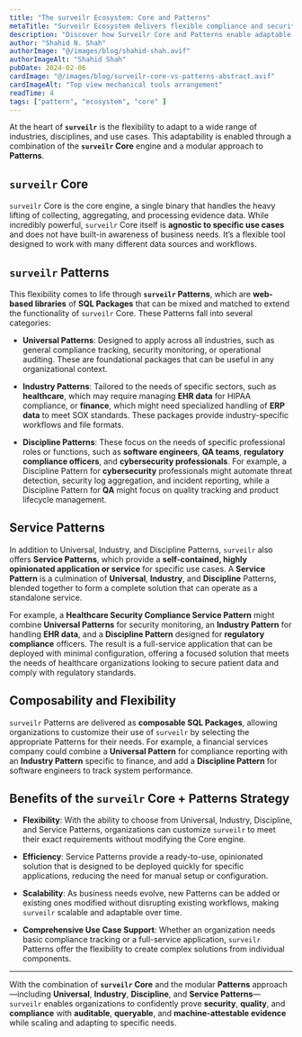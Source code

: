 ```yaml
---
title: "The surveilr Ecosystem: Core and Patterns"
metaTitle: "Surveilr Ecosystem delivers flexible compliance and security solutions"
description: "Discover how Surveilr Core and Patterns enable adaptable, evidence-based workflows for compliance, security, and quality management across industries."
author: "Shahid N. Shah"
authorImage: "@/images/blog/shahid-shah.avif"
authorImageAlt: "Shahid Shah"
pubDate: 2024-02-06
cardImage: "@/images/blog/surveilr-core-vs-patterns-abstract.avif"
cardImageAlt: "Top view mechanical tools arrangement"
readTime: 4
tags: ["pattern", "ecosystem", "core" ]
---
```


At the heart of **`surveilr`** is the flexibility to adapt to a wide range of
industries, disciplines, and use cases. This adaptability is enabled through a
combination of the **`surveilr` Core** engine and a modular approach to
**Patterns**.

## `surveilr` Core

`surveilr` Core is the core engine, a single binary that handles the heavy
lifting of collecting, aggregating, and processing evidence data. While
incredibly powerful, `surveilr` Core itself is **agnostic to specific use
cases** and does not have built-in awareness of business needs. It’s a flexible
tool designed to work with many different data sources and workflows.

## `surveilr` Patterns

This flexibility comes to life through **`surveilr` Patterns**, which are
**web-based libraries** of **SQL Packages** that can be mixed and matched to
extend the functionality of `surveilr` Core. These Patterns fall into several
categories:

- **Universal Patterns**: Designed to apply across all industries, such as
  general compliance tracking, security monitoring, or operational auditing.
  These are foundational packages that can be useful in any organizational
  context.

- **Industry Patterns**: Tailored to the needs of specific sectors, such as
  **healthcare**, which may require managing **EHR data** for HIPAA compliance,
  or **finance**, which might need specialized handling of **ERP data** to meet
  SOX standards. These packages provide industry-specific workflows and file
  formats.

- **Discipline Patterns**: These focus on the needs of specific professional
  roles or functions, such as **software engineers**, **QA teams**, **regulatory
  compliance officers**, and **cybersecurity professionals**. For example, a
  Discipline Pattern for **cybersecurity** professionals might automate threat
  detection, security log aggregation, and incident reporting, while a
  Discipline Pattern for **QA** might focus on quality tracking and product
  lifecycle management.

## Service Patterns

In addition to Universal, Industry, and Discipline Patterns, `surveilr` also
offers **Service Patterns**, which provide a **self-contained, highly
opinionated application or service** for specific use cases. A **Service
Pattern** is a culmination of **Universal**, **Industry**, and **Discipline**
Patterns, blended together to form a complete solution that can operate as a
standalone service.

For example, a **Healthcare Security Compliance Service Pattern** might combine
**Universal Patterns** for security monitoring, an **Industry Pattern** for
handling **EHR data**, and a **Discipline Pattern** designed for **regulatory
compliance** officers. The result is a full-service application that can be
deployed with minimal configuration, offering a focused solution that meets the
needs of healthcare organizations looking to secure patient data and comply with
regulatory standards.

## Composability and Flexibility

`surveilr` Patterns are delivered as **composable SQL Packages**, allowing
organizations to customize their use of `surveilr` by selecting the appropriate
Patterns for their needs. For example, a financial services company could
combine a **Universal Pattern** for compliance reporting with an **Industry
Pattern** specific to finance, and add a **Discipline Pattern** for software
engineers to track system performance.

## Benefits of the `surveilr` Core + Patterns Strategy

- **Flexibility**: With the ability to choose from Universal, Industry,
  Discipline, and Service Patterns, organizations can customize `surveilr` to
  meet their exact requirements without modifying the Core engine.

- **Efficiency**: Service Patterns provide a ready-to-use, opinionated solution
  that is designed to be deployed quickly for specific applications, reducing
  the need for manual setup or configuration.

- **Scalability**: As business needs evolve, new Patterns can be added or
  existing ones modified without disrupting existing workflows, making
  `surveilr` scalable and adaptable over time.

- **Comprehensive Use Case Support**: Whether an organization needs basic
  compliance tracking or a full-service application, `surveilr` Patterns offer
  the flexibility to create complex solutions from individual components.

---

With the combination of **`surveilr` Core** and the modular **Patterns**
approach—including **Universal**, **Industry**, **Discipline**, and **Service
Patterns**—`surveilr` enables organizations to confidently prove **security**,
**quality**, and **compliance** with **auditable**, **queryable**, and
**machine-attestable evidence** while scaling and adapting to specific needs.
